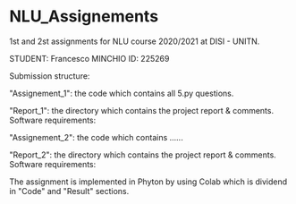 # NLU_Assignements

1st and 2st assignments for NLU course 2020/2021 at DISI - UNITN.

STUDENT: Francesco MINCHIO
ID: 225269

Submission structure:

"Assignement_1": the code which contains all 5.py questions.

"Report_1": the directory which contains the project report & comments.
Software requirements:

"Assignement_2": the code which contains ......

"Report_2": the directory which contains the project report & comments.
Software requirements:

The assignment is implemented in Phyton by using Colab which is dividend in "Code" and "Result" sections.

